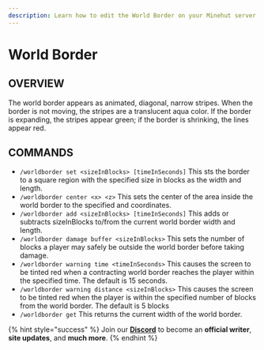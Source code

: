 ```yaml
---
description: Learn how to edit the World Border on your Minehut server.
---
```


# World Border

## OVERVIEW

The world border appears as animated, diagonal, narrow stripes. When the border is not moving, the stripes are a translucent aqua color. If the border is expanding, the stripes appear green; if the border is shrinking, the lines appear red.

## COMMANDS

- `/worldborder set <sizeInBlocks> [timeInSeconds]` This sts the border to a square region with the specified size in blocks as the width and length.
- `/worldborder center <x> <z>` This sets the center of the area inside the world border to the specified <x> and <z> coordinates.
- `/worldborder add <sizeInBlocks> [timeInSeconds]` This adds or subtracts sizeInBlocks to/from the current world border width and length.
- `/worldborder damage buffer <sizeInBlocks>` This sets the number of blocks a player may safely be outside the world border before taking damage.
- `/worldborder warning time <timeInSeconds>` This causes the screen to be tinted red when a contracting world border reaches the player within the specified time. The default is 15 seconds.
- `/worldborder warning distance <sizeInBlocks>` This causes the screen to be tinted red when the player is within the specified number of blocks from the world border. The default is 5 blocks
- `/worldborder get` This returns the current width of the world border.

{% hint style="success" %}
Join our **[Discord](https://discord.gg/TYhH5bK)** to become an **official writer**, **site updates**, and **much more**.
{% endhint %}

